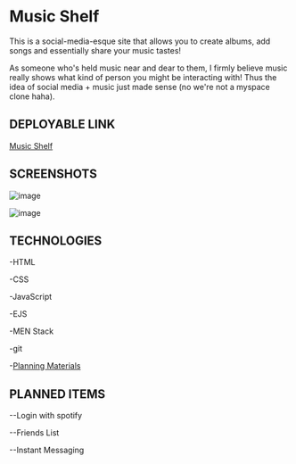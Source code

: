 # Music Shelf
  This is a social-media-esque site that allows you to create albums, add songs and essentially share your music tastes!

  As someone who's held music near and dear to them, I firmly believe music really shows what kind of person you might be interacting with! Thus the idea of social media + music just made sense (no we're not a myspace clone haha).

## DEPLOYABLE LINK
  [Music Shelf](https://music-shelf.fly.dev/)

## SCREENSHOTS
  ![image](image.png)
  
  ![image](image.png)


## TECHNOLOGIES
  -HTML

  -CSS

  -JavaScript

  -EJS

  -MEN Stack

  -git

  -[Planning Materials](https://trello.com/b/CXi2xTJF/music-shelf-board)


## PLANNED ITEMS
  --Login with spotify

  --Friends List

  --Instant Messaging